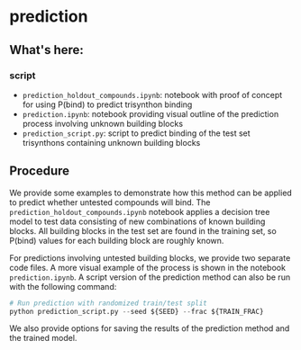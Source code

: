 # prediction

## What's here:
### script
- `prediction_holdout_compounds.ipynb`: notebook with proof of concept for using P(bind) to predict trisynthon binding
- `prediction.ipynb`: notebook providing visual outline of the prediction process involving unknown building blocks
- `prediction_script.py`: script to predict binding of the test set trisynthons containing unknown building blocks

## Procedure
We provide some examples to demonstrate how this method can be applied to predict whether untested compounds will bind. The `prediction_holdout_compounds.ipynb` notebook applies a decision tree model to test data consisting of new combinations of known building blocks. All building blocks in the test set are found in the training set, so P(bind) values for each building block are roughly known. 

For predictions involving untested building blocks, we provide two separate code files. A more visual example of the process is shown in the notebook `prediction.ipynb`. A script version of the prediction method can also be run with the following command: 
 
```python
# Run prediction with randomized train/test split
python prediction_script.py --seed ${SEED} --frac ${TRAIN_FRAC}
```

We also provide options for saving the results of the prediction method and the trained model. 

